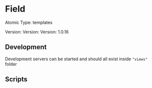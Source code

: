 # Field

Atomic Type: templates

Version: Version: Version: 1.0.16



## Development

Development servers can be started and should all exist inside `"views"` folder

## Scripts
